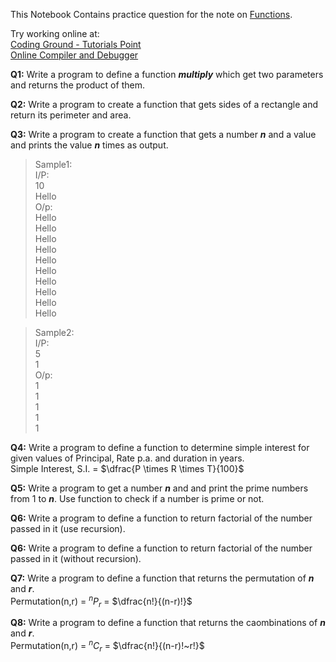 This Notebook Contains practice question for the note on [Functions](Functions.ipynb).

Try working online at:  
[Coding Ground - Tutorials Point](https://www.tutorialspoint.com/execute_python3_online.php)  
[Online Compiler and Debugger](https://www.onlinegdb.com/online_python_compiler)

**Q1:** Write a program to define a function ***multiply*** which get two parameters and returns the product of them.

**Q2:** Write a program to create a function that gets sides of a rectangle and return its perimeter and area.

**Q3:** Write a program to create a function that gets a number ***n*** and a value and prints the value ***n*** times as output.
>Sample1:  
I/P:  
10  <br>
Hello  
O/p:  
Hello  
Hello  
Hello  
Hello  
Hello  
Hello  
Hello  
Hello  
Hello  
Hello  

>Sample2:  
I/P:  
5  <br>
1  <br>
O/p:  
1  <br>
1  <br>
1  <br>
1  
1  

**Q4:** Write a program to define a function to determine simple interest for given values of Principal, Rate p.a. and duration in years.  
Simple Interest, S.I. = $\dfrac{P \times R \times T}{100}$

**Q5:** Write a program to get a number ***n*** and and print the prime numbers from 1 to ***n***. Use function to check if a number is prime or not.

**Q6:** Write a program to define a function to return factorial of the number passed in it (use recursion).

**Q6:** Write a program to define a function to return factorial of the number passed in it (without recursion).

**Q7:** Write a program to define a function that returns the permutation of ***n*** and ***r***.<br>
Permutation(n,r) = $^nP_r$ = $\dfrac{n!}{(n-r)!}$

**Q8:** Write a program to define a function that returns the caombinations of ***n*** and ***r***.<br>
Permutation(n,r) = $^nC_r$ = $\dfrac{n!}{(n-r)!~r!}$

